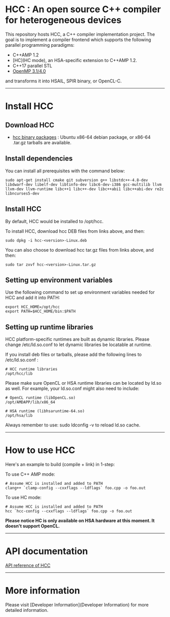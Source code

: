 # HCC : An open source C++ compiler for heterogeneous devices #

This repository hosts HCC, a C++ compiler implementation project. The goal is to implement a compiler frontend which supports the following parallel programming paradigms:

* C++AMP 1.2
* [HC](HC mode), an HSA-specific extension to C++AMP 1.2.
* C++17 parallel STL
* [OpenMP 3.1/4.0](OpenMP)

and transforms it into HSAIL, SPIR binary, or OpenCL-C.

****

# Install HCC #

## Download HCC ##

- [hcc binary packages](https://bitbucket.org/multicoreware/hcc/downloads) : Ubuntu x86-64 debian package, or x86-64 .tar.gz tarballs are available.

## Install dependencies ##

You can install all prerequisites with the command below:
```
sudo apt-get install cmake git subversion g++ libstdc++-4.8-dev libdwarf-dev libelf-dev libtinfo-dev libc6-dev-i386 gcc-multilib llvm llvm-dev llvm-runtime libc++1 libc++-dev libc++abi1 libc++abi-dev re2c libncurses5-dev
```

## Install HCC ##

By default, HCC would be installed to /opt/hcc.

To install HCC, download hcc DEB files from links above, and then:
```
sudo dpkg -i hcc-<version>-Linux.deb
```

You can also choose to download hcc tar.gz files from links above, and then:

```
sudo tar zxvf hcc-<version>-Linux.tar.gz
```

## Setting up environment variables ##

Use the following command to set up environment variables needed for HCC and add it into PATH:

```
export HCC_HOME=/opt/hcc
export PATH=$HCC_HOME/bin:$PATH
```

## Setting up runtime libraries ##

HCC platform-specific runtimes are built as dynamic libraries.  Please change /etc/ld.so.conf to let dynamic libraries be locatable at runtime.

If you install deb files or tarballs, please add the following lines to /etc/ld.so.conf :
```
# HCC runtime libraries
/opt/hcc/lib
```

Please make sure OpenCL or HSA runtime libraries can be located by ld.so as well.  For example, your ld.so.conf might also need to include:
```
# OpenCL runtime (libOpenCL.so)
/opt/AMDAPP/lib/x86_64

# HSA runtime (libhsaruntime-64.so)
/opt/hsa/lib
```

Always remember to use: sudo ldconfig -v to reload ld.so cache.

****

# How to use HCC #

Here's an example to build (compile + link) in 1-step:

To use C++ AMP mode:
```
# Assume HCC is installed and added to PATH
clang++ `clamp-config --cxxflags --ldflags` foo.cpp -o foo.out
```

To use HC mode:
```
# Assume HCC is installed and added to PATH
hcc `hcc-config --cxxflags --ldflags` foo.cpp -o foo.out
```
**Please notice HC is only available on HSA hardware at this moment. It doesn't support OpenCL.**

****

# API documentation #

[API reference of HCC](http://whchung.bitbucket.org)

****

# More information #

Please visit [Developer Information](Developer Information) for more detailed information.
